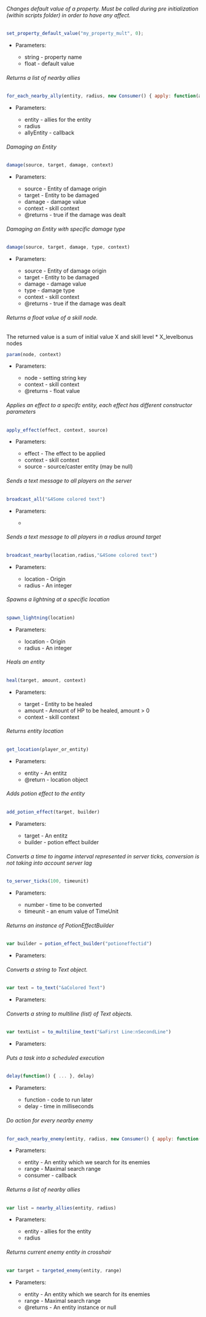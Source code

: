 ###### Changes default value of a property. Must be called during pre initialization (within scripts folder) in order to have any affect. 


```javascript
set_property_default_value("my_property_mult", 0);
```


- Parameters:

    * string - property name
    * float - default value



###### Returns a list of nearby allies


```javascript
for_each_nearby_ally(entity, radius, new Consumer() { apply: function(ally} { ... } )
```


- Parameters:

    * entity - allies for the entity
    * radius
    * allyEntity - callback



###### Damaging an Entity


```javascript
damage(source, target, damage, context)
```


- Parameters:

    * source - Entity of damage origin
    * target - Entity to be damaged
    * damage - damage value
    * context - skill context
    * @returns - true if the damage was dealt



###### Damaging an Entity with specific damage type


```javascript
damage(source, target, damage, type, context)
```


- Parameters:

    * source - Entity of damage origin
    * target - Entity to be damaged
    * damage - damage value
    * type - damage type
    * context - skill context
    * @returns - true if the damage was dealt



###### Returns a float value of a skill node. 
 The returned value is a sum of initial value X and skill level * X_levelbonus nodes  


```javascript
param(node, context)
```


- Parameters:

    * node - setting string key
    * context - skill context
    * @returns - float value



###### Applies an effect to a specifc entity, each effect has different constructor parameters


```javascript
apply_effect(effect, context, source)
```


- Parameters:

    * effect - The effect to be applied
    * context - skill context
    * source - source/caster entity (may be null)



###### Sends a text message to all players on the server


```javascript
broadcast_all("&4Some colored text")
```


- Parameters:

    * 



###### Sends a text message to all players in a radius around target


```javascript
broadcast_nearby(location,radius,"&4Some colored text")
```


- Parameters:

    * location - Origin
    * radius - An integer



###### Spawns a lightning at a specific location


```javascript
spawn_lightning(location)
```


- Parameters:

    * location - Origin
    * radius - An integer



###### Heals an entity


```javascript
heal(target, amount, context)
```


- Parameters:

    * target - Entity to be healed
    * amount - Amount of HP to be healed, amount > 0
    * context - skill context



###### Returns entity location


```javascript
get_location(player_or_entity)
```


- Parameters:

    * entity - An entitz
    * @return - location object



###### Adds potion effect to the entity


```javascript
add_potion_effect(target, builder)
```


- Parameters:

    * target - An entitz
    * builder - potion effect builder



###### Converts a time to ingame interval represented in server ticks, conversion is not taking into account server lag


```javascript
to_server_ticks(100, timeunit)
```


- Parameters:

    * number - time to be converted
    * timeunit - an enum value of TimeUnit



###### Returns an instance of PotionEffectBuilder


```javascript
var builder = potion_effect_builder("potioneffectid")
```


- Parameters:




###### Converts a string to Text object.


```javascript
var text = to_text("&aColored Text")
```


- Parameters:




###### Converts a string to multiline (list) of Text objects.


```javascript
var textList = to_multiline_text("&aFirst Line:nSecondLine")
```


- Parameters:




###### Puts a task into a scheduled execution


```javascript
delay(function() { ... }, delay)
```


- Parameters:

    * function - code to run later
    * delay - time in milliseconds



###### Do action for every nearby enemy


```javascript
for_each_nearby_enemy(entity, radius, new Consumer() { apply: function(entity} { .. })
```


- Parameters:

    * entity - An entity which we search for its enemies
    * range - Maximal search range
    * consumer - callback



###### Returns a list of nearby allies


```javascript
var list = nearby_allies(entity, radius)
```


- Parameters:

    * entity - allies for the entity
    * radius



###### Returns current enemy entity in crosshair


```javascript
var target = targeted_enemy(entity, range)
```


- Parameters:

    * entity - An entity which we search for its enemies
    * range - Maximal search range
    * @returns - An entity instance or null



